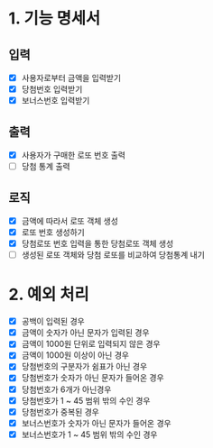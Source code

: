 # 1. 기능 명세서
## 입력
- [x] 사용자로부터 금액을 입력받기
- [x] 당첨번호 입력받기
- [x] 보너스번호 입력받기
## 출력
- [x] 사용자가 구매한 로또 번호 출력
- [ ] 당첨 통계 출력
## 로직
- [x] 금액에 따라서 로또 객체 생성
- [x] 로또 번호 생성하기
- [x] 당첨로또 번호 입력을 통한 당첨로또 객체 생성
- [ ] 생성된 로또 객체와 당첨 로또를 비교하여 당첨통계 내기

# 2. 예외 처리
- [x] 공백이 입력된 경우
- [x] 금액이 숫자가 아닌 문자가 입력된 경우
- [x] 금액이 1000원 단위로 입력되지 않은 경우
- [x] 금액이 1000원 이상이 아닌 경우
- [x] 당첨번호의 구분자가 쉼표가 아닌 경우
- [x] 당첨번호가 숫자가 아닌 문자가 들어온 경우
- [x] 당첨번호가 6개가 아닌경우
- [x] 당첨번호가 1 ~ 45 범위 밖의 수인 경우
- [x] 당첨번호가 중복된 경우
- [x] 보너스번호가 숫자가 아닌 문자가 들어온 경우
- [x] 보너스번호가 1 ~ 45 범위 밖의 수인 경우